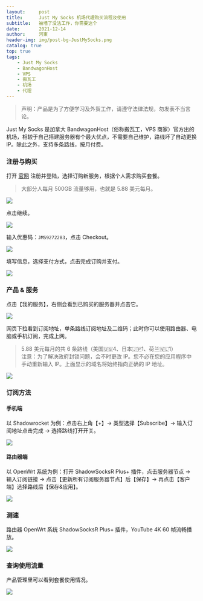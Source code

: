 ```yaml
---
layout:     post
title:      Just My Socks 机场代理购买流程及使用
subtitle:   被墙了没法工作，你需要这个
date:       2021-12-14
author:     河東
header-img: img/post-bg-JustMySocks.png
catalog: true
top: true
tags:
    - Just My Socks
    - BandwagonHost
    - VPS
    - 搬瓦工
    - 机场
    - 代理
---
```


> 声明：产品是为了方便学习及外贸工作，请遵守法律法规，勿发表不当言论。

Just My Socks 是加拿大 BandwagonHost（俗称搬瓦工，VPS 商家）官方出的机场，相较于自己搭建服务器有个最大优点，不需要自己维护，路线坏了自动更换 IP。除此之外，支持多条路线，按月付费。





### 注册与购买

打开 <a href="https://justmysocks.net/members/aff.php?aff=12029" target="_blank">官网</a> 注册并登陆，选择订购新服务，根据个人需求购买套餐。

> 大部分人每月 500GB 流量够用，也就是 5.88 美元每月。

![](https://i.imgur.com/G0gKyok.png)

点击继续。

![](https://i.imgur.com/b8CjZzd.png)

输入优惠码：`JMS9272283`，点击 Checkout。

![](https://i.imgur.com/rUT5nEY.png)

填写信息，选择支付方式，点击完成订购并支付。


![](https://i.imgur.com/r81XVOD.png)


### 产品 & 服务

点击【我的服务】，右侧会看到已购买的服务器并点击它。

![](https://i.imgur.com/k9h53wz.png)

网页下拉看到订阅地址，单条路线订阅地址及二维码；此时你可以使用路由器、电脑或手机订阅，完成上网。

> 5.88 美元每月的共 6 条路线（美国🇺🇸4、日本🇯🇵1、荷兰🇳🇱1）  
> 注意：为了解决政府封锁问题，会不时更改 IP。您不必在您的应用程序中手动重新输入 IP。上面显示的域名将始终指向正确的 IP 地址。

![](https://i.imgur.com/ZDCJnFg.png)



### 订阅方法

#### 手机端

以 Shadowrocket 为例：点击右上角【+】→ 类型选择【Subscribe】→ 输入订阅地址点击完成 → 选择路线打开开关。

![](https://i.imgur.com/Hg0vnQw.jpg)

#### 路由器端

以 OpenWrt 系统为例：打开 ShadowSocksR Plus+ 插件，点击服务器节点 → 输入订阅链接 → 点击【更新所有订阅服务器节点】后【保存】→ 再点击【客户端】选择路线后【保存&应用】。

![](https://i.imgur.com/wtk8nIb.png)


### 测速

路由器 OpenWrt 系统 ShadowSocksR Plus+ 插件，YouTube 4K 60 帧流畅播放。
 
![](https://i.imgur.com/Kb3KMPp.png)


### 查询使用流量

产品管理里可以看到套餐使用情况。

![](https://i.imgur.com/feBInBi.png)


